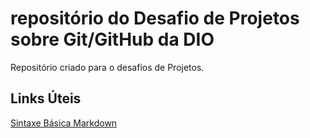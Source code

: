 # repositório do Desafio de Projetos sobre Git/GitHub da DIO
Repositório criado para o desafios de Projetos.

## Links Úteis
[Sintaxe Básica Markdown](https://www.markdownguide.org/basic-syntax/)


